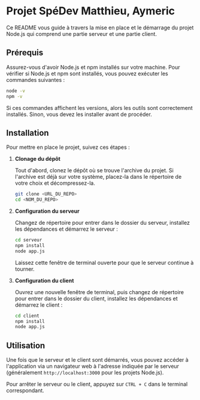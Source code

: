 # Projet SpéDev Matthieu, Aymeric

Ce README vous guide à travers la mise en place et le démarrage du projet Node.js qui comprend une partie serveur et une partie client.

## Prérequis

Assurez-vous d'avoir Node.js et npm installés sur votre machine. Pour vérifier si Node.js et npm sont installés, vous pouvez exécuter les commandes suivantes :

```bash
node -v
npm -v
```

Si ces commandes affichent les versions, alors les outils sont correctement installés. Sinon, vous devez les installer avant de procéder.

## Installation

Pour mettre en place le projet, suivez ces étapes :

1. **Clonage du dépôt**

   Tout d'abord, clonez le dépôt où se trouve l'archive du projet. Si l'archive est déjà sur votre système, placez-la dans le répertoire de votre choix et décompressez-la.

   ```bash
   git clone <URL_DU_REPO>
   cd <NOM_DU_REPO>
   ```

2. **Configuration du serveur**

   Changez de répertoire pour entrer dans le dossier du serveur, installez les dépendances et démarrez le serveur :

   ```bash
   cd serveur
   npm install
   node app.js
   ```

   Laissez cette fenêtre de terminal ouverte pour que le serveur continue à tourner.

3. **Configuration du client**

   Ouvrez une nouvelle fenêtre de terminal, puis changez de répertoire pour entrer dans le dossier du client, installez les dépendances et démarrez le client :

   ```bash
   cd client
   npm install
   node app.js
   ```

## Utilisation

Une fois que le serveur et le client sont démarrés, vous pouvez accéder à l'application via un navigateur web à l'adresse indiquée par le serveur (généralement `http://localhost:3000` pour les projets Node.js).

Pour arrêter le serveur ou le client, appuyez sur `CTRL + C` dans le terminal correspondant.
